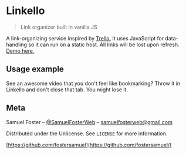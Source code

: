 # Linkello
> Link organizer built in vanilla JS


A link-organizing service inspired by <a href='http://www.trello.com' target='_blank'>Trello.</a> It uses JavaScript for data-handling so it can run on a static host. All links will be lost upon refresh.
<br>
<a href='http://fostersamuel.github.io/linkello' target='_blank'>Demo here.</a>


## Usage example

See an awesome video that you don't feel like bookmarking? Throw it in Linkello and don't close that tab. You might lose it.


## Meta

Samuel Foster – [@SamuelFosterWeb](https://twitter.com/samuelfosterweb) – samuelfosterweb@gmail.com

Distributed under the Unlicense. See ``LICENSE`` for more information.

[https://github.com/fostersamuel](https://github.com/fostersamuel/)
